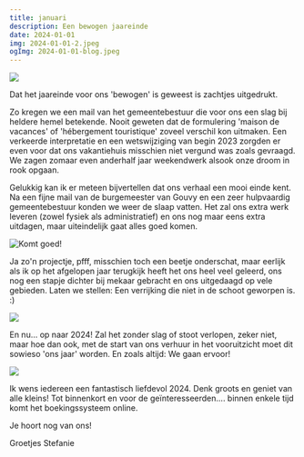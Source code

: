 ```yaml
---
title: januari
description: Een bewogen jaareinde
date: 2024-01-01
img: 2024-01-01-2.jpeg
ogImg: 2024-01-01-blog.jpeg
---
```


![](2024-01-01-1.jpeg)

Dat het jaareinde voor ons 'bewogen' is geweest is zachtjes uitgedrukt.

Zo kregen we een mail van het gemeentebestuur die voor ons een slag bij heldere hemel betekende. Nooit geweten dat de formulering 'maison de vacances' of 'hébergement touristique' zoveel verschil kon uitmaken.
Een verkeerde interpretatie en een wetswijziging van begin 2023 zorgden er even voor dat ons vakantiehuis misschien niet vergund was zoals gevraagd. We zagen zomaar even anderhalf jaar weekendwerk alsook onze droom in rook opgaan.

Gelukkig kan ik er meteen bijvertellen dat ons verhaal een mooi einde kent. Na een fijne mail van de burgemeester van Gouvy en een zeer hulpvaardig gemeentebestuur konden we weer de slaap vatten. Het zal ons extra werk leveren (zowel fysiek als administratief) en ons nog maar eens extra uitdagen, maar uiteindelijk gaat alles goed komen.

![Komt goed!](2024-01-01-4.jpeg)

Ja zo'n projectje, pfff, misschien toch een beetje onderschat, maar eerlijk als ik op het afgelopen jaar terugkijk heeft het ons heel veel geleerd, ons nog een stapje dichter bij mekaar gebracht en ons uitgedaagd op vele gebieden. Laten we stellen: Een verrijking die niet in de schoot geworpen is. :)

![](2024-01-01-2.jpeg)

En nu... op naar 2024! Zal het zonder slag of stoot verlopen, zeker niet, maar hoe dan ook, met de start van ons verhuur in het vooruitzicht moet dit sowieso 'ons jaar' worden. En zoals altijd: We gaan ervoor!

![](2024-01-01-3.jpeg)

Ik wens iedereen een fantastisch liefdevol 2024. Denk groots en geniet van alle kleins! Tot binnenkort en voor de geïnteresseerden.... binnen enkele tijd komt het boekingssysteem online.

Je hoort nog van ons!

Groetjes Stefanie
